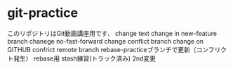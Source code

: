 # git-practice
このリポジトリはGit動画講座用です．
change text
change in new-feature branch 
chanege no-fast-forward
change conflict branch
change on GITHUB
confrict remote branch
rebase-practiceブランチで更新（コンフリクト発生）
rebase用
stash練習(トラック済み)
2nd変更